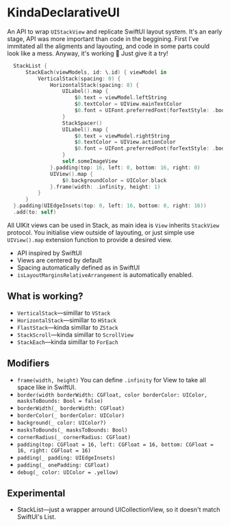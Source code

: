 # KindaDeclarativeUI

An API to wrap `UIStackView` and replicate SwiftUI layout system.
It's an early stage, API was more important than code in the beggining. First I've immitated all the aligments and layouting, and code in some parts could look like a mess. Anyway, it's working 🙂 Just give it a try!

```swift
  StackList {
      StackEach(viewModels, id: \.id) { viewModel in
          VerticalStack(spacing: 0) {
              HorizontalStack(spacing: 8) {
                  UILabel().map {
                      $0.text = viewModel.leftString
                      $0.textColor = UIView.mainTextColor
                      $0.font = UIFont.preferredFont(forTextStyle: .body)
                  }
                  StackSpacer()
                  UILabel().map {
                      $0.text = viewModel.rightString
                      $0.textColor = UIView.actionColor
                      $0.font = UIFont.preferredFont(forTextStyle: .body)
                  }
                  self.someImageView
              }.padding(top: 16, left: 0, bottom: 16, right: 0)
              UIView().map {
                  $0.backgroundColor = UIColor.black
              }.frame(width: .infinity, height: 1)
          }
      }
  }.padding(UIEdgeInsets(top: 0, left: 16, bottom: 0, right: 16))
  .add(to: self)
```

All UIKit views can be used in Stack, as main idea is `View` inherits `StackView` protocol. You initialise view outside of layouting, or just simple use `UIView().map` extension function to provide a desired view.

- API inspired by SwiftUI
- Views are centered by default
- Spacing automatically defined as in SwiftUI
- `isLayoutMarginsRelativeArrangement` is automatically enabled.

## What is working?

- `VerticalStack`—simillar to `VStack`
- `HorizontalStack`—simillar to `HStack`
- `FlastStack`—kinda simillar to `ZStack`
- `StackScroll`—kinda simillar to `ScrollView`
- `StackEach`—kinda simillar to `ForEach`

## Modifiers
- `frame(width, height)` You can define `.infinity` for View to take all space like in SwiftUI.
- `border(width borderWidth: CGFloat, color borderColor: UIColor, masksToBounds: Bool = false)`
- `borderWidth(_ borderWidth: CGFloat)`
- `borderColor(_ borderColor: UIColor)`
- `background(_ color: UIColor?)`
- `masksToBounds(_ masksToBounds: Bool)`
- `cornerRadius(_ cornerRadius: CGFloat)`
- `padding(top: CGFloat = 16, left: CGFloat = 16, bottom: CGFloat = 16, right: CGFloat = 16)`
- `padding(_ padding: UIEdgeInsets)`
- `padding(_ onePadding: CGFloat)`
- `debug(_ color: UIColor = .yellow)`

## Experimental
- StackList—just a wrapper arround UICollectionView, so it doesn't match SwiftUI's List.
